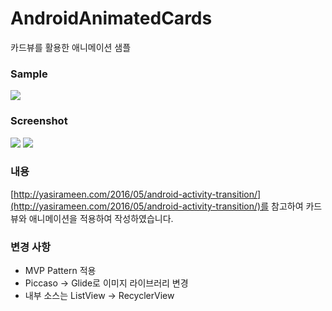 # AndroidAnimatedCards

카드뷰를 활용한 애니메이션 샘플

### Sample
![](https://cdn-images-1.medium.com/max/800/1*_dRNhCSwBZVjDBZFdT8C6w.gif)

### Screenshot
![](https://cdn-images-1.medium.com/max/600/1*XWikrZdRbQNDQA0TueH87Q.png)
![](https://cdn-images-1.medium.com/max/600/1*qplKEdC4hJf8TbmPvU4naA.png)


### 내용
[http://yasirameen.com/2016/05/android-activity-transition/](http://yasirameen.com/2016/05/android-activity-transition/)를
참고하여 카드뷰와 애니메이션을 적용하여 작성하였습니다.

### 변경 사항
- MVP Pattern 적용
- Piccaso -> Glide로 이미지 라이브러리 변경
- 내부 소스는 ListView -> RecyclerView
